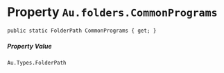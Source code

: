 # Property `Au.folders.CommonPrograms`

```
public static FolderPath CommonPrograms { get; }
```

##### Property Value

`Au.Types.FolderPath`
